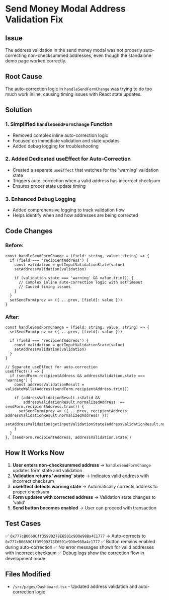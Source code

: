 # Send Money Modal Address Validation Fix

## Issue
The address validation in the send money modal was not properly auto-correcting non-checksummed addresses, even though the standalone demo page worked correctly.

## Root Cause
The auto-correction logic in `handleSendFormChange` was trying to do too much work inline, causing timing issues with React state updates.

## Solution

### 1. Simplified `handleSendFormChange` Function
- Removed complex inline auto-correction logic
- Focused on immediate validation and state updates
- Added debug logging for troubleshooting

### 2. Added Dedicated useEffect for Auto-Correction
- Created a separate `useEffect` that watches for the 'warning' validation state
- Triggers auto-correction when a valid address has incorrect checksum
- Ensures proper state update timing

### 3. Enhanced Debug Logging
- Added comprehensive logging to track validation flow
- Helps identify when and how addresses are being corrected

## Code Changes

### Before:
```tsx
const handleSendFormChange = (field: string, value: string) => {
  if (field === 'recipientAddress') {
    const validation = getInputValidationState(value)
    setAddressValidation(validation)
    
    if (validation.state === 'warning' && value.trim()) {
      // Complex inline auto-correction logic with setTimeout
      // Caused timing issues
    }
  }
  setSendForm(prev => ({ ...prev, [field]: value }))
}
```

### After:
```tsx
const handleSendFormChange = (field: string, value: string) => {
  setSendForm(prev => ({ ...prev, [field]: value }))
  
  if (field === 'recipientAddress') {
    const validation = getInputValidationState(value)
    setAddressValidation(validation)
  }
}

// Separate useEffect for auto-correction
useEffect(() => {
  if (sendForm.recipientAddress && addressValidation.state === 'warning') {
    const addressValidationResult = validateWalletAddress(sendForm.recipientAddress.trim())
    
    if (addressValidationResult.isValid && 
        addressValidationResult.normalizedAddress !== sendForm.recipientAddress.trim()) {
      setSendForm(prev => ({ ...prev, recipientAddress: addressValidationResult.normalizedAddress! }))
      setAddressValidation(getInputValidationState(addressValidationResult.normalizedAddress!))
    }
  }
}, [sendForm.recipientAddress, addressValidation.state])
```

## How It Works Now

1. **User enters non-checksummed address** → `handleSendFormChange` updates form state and validation
2. **Validation returns 'warning' state** → Indicates valid address with incorrect checksum  
3. **useEffect detects warning state** → Automatically corrects address to proper checksum
4. **Form updates with corrected address** → Validation state changes to 'valid'
5. **Send button becomes enabled** → User can proceed with transaction

## Test Cases

✅ `0x777cB0669Cff3599D278E6501c9D0e98Ba4C1777` → Auto-corrects to `0x777cB0669Cff3599D278E6501c9D0e98Ba4c1777`
✅ Button remains enabled during auto-correction
✅ No error messages shown for valid addresses with incorrect checksum
✅ Debug logs show the correction flow in development mode

## Files Modified
- `/src/pages/Dashboard.tsx` - Updated address validation and auto-correction logic
